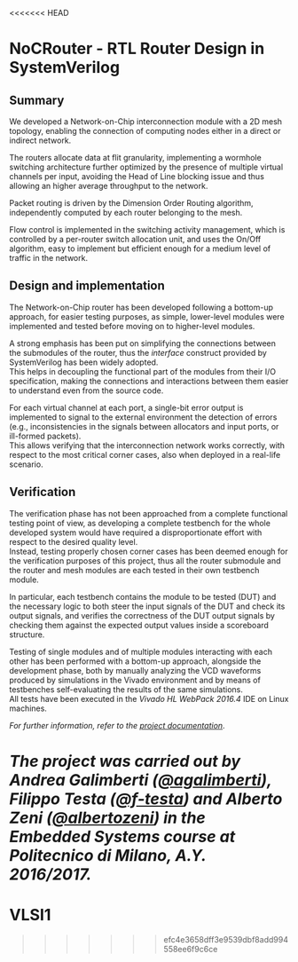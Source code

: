 <<<<<<< HEAD
# NoCRouter - RTL Router Design in SystemVerilog

## Summary
We developed a Network-on-Chip interconnection module with a 2D mesh topology, enabling the connection of computing nodes either in a direct or indirect network.

The routers allocate data at flit granularity, implementing a wormhole switching architecture further optimized by the presence of multiple virtual channels per input, avoiding the Head of Line blocking issue and thus allowing an higher average throughput to the network.

Packet routing is driven by the Dimension Order Routing algorithm, independently computed by each router belonging to the mesh.

Flow control is implemented in the switching activity management, which is controlled by a per-router switch allocation unit, and uses the On/Off algorithm, easy to implement but efficient enough for a medium level of traffic in the network.

## Design and implementation

The Network-on-Chip router has been developed following a bottom-up approach, for easier testing purposes, as simple, lower-level modules were implemented and tested before moving on to higher-level modules.

A strong emphasis has been put on simplifying the connections between the submodules of the router, thus the *interface* construct provided by SystemVerilog has been widely adopted.  
This helps in decoupling the functional part of the modules from their I/O specification, making the connections and interactions between them easier to understand even from the source code.

For each virtual channel at each port, a single-bit error output is implemented to signal to the external environment the detection of errors (e.g., inconsistencies in the signals between allocators and input ports, or ill-formed packets).  
This allows verifying that the interconnection network works correctly, with respect to the most critical corner cases, also when deployed in a real-life scenario.

## Verification

The verification phase has not been approached from a complete functional testing point of view, as developing a complete testbench for the whole developed system would have required a disproportionate effort with respect to the desired quality level.  
Instead, testing properly chosen corner cases has been deemed enough for the verification purposes of this project, thus all the router submodule and the router and mesh modules are each tested in their own testbench module.

In particular, each testbench contains the module to be tested (DUT) and the necessary logic to both steer the input signals of the DUT and check its output signals, and verifies the correctness of the DUT output signals by checking them against the expected output values inside a scoreboard structure.

Testing of single modules and of multiple modules interacting with each other has been performed with a bottom-up approach, alongside the development phase, both by manually analyzing the VCD waveforms produced by simulations in the Vivado environment and by means of testbenches self-evaluating the results of the same simulations.  
All tests have been executed in the *Vivado HL WebPack 2016.4* IDE on Linux machines.

*For further information, refer to the [project documentation](https://github.com/agalimberti/NoCRouter/raw/master/doc/Project%20Documentation.pdf)*.

*The project was carried out by Andrea Galimberti ([@agalimberti](https://github.com/agalimberti)), Filippo Testa ([@f-testa](https://github.com/f-testa)) and Alberto Zeni ([@albertozeni](https://github.com/albertozeni)) in the Embedded Systems course at Politecnico di Milano, A.Y. 2016/2017.*
=======
# VLSI1
>>>>>>> efc4e3658dff3e9539dbf8add994558ee6f9c6ce
